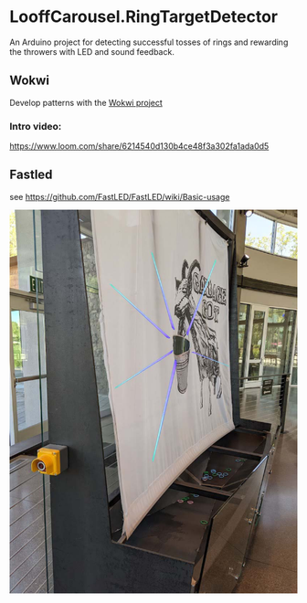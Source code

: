 # LooffCarousel.RingTargetDetector
An Arduino project for detecting successful tosses of rings and rewarding the throwers with LED and sound feedback.

## Wokwi

Develop patterns with the [Wokwi project](./Wokwi)  

### Intro video:
https://www.loom.com/share/6214540d130b4ce48f3a302fa1ada0d5

## Fastled

see https://github.com/FastLED/FastLED/wiki/Basic-usage

![](./readmeAssets/targetRendering.jpg)

